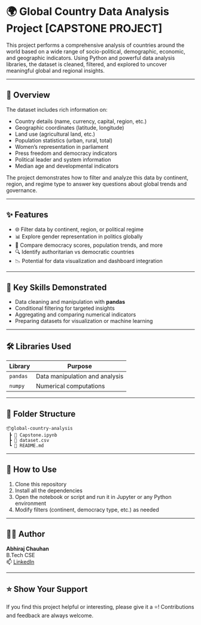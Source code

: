 # 🌍 Global Country Data Analysis Project [CAPSTONE PROJECT]

This project performs a comprehensive analysis of countries around the world based on a wide range of socio-political, demographic, economic, and geographic indicators. Using Python and powerful data analysis libraries, the dataset is cleaned, filtered, and explored to uncover meaningful global and regional insights.

---

## 📌 Overview

The dataset includes rich information on:
- Country details (name, currency, capital, region, etc.)
- Geographic coordinates (latitude, longitude)
- Land use (agricultural land, etc.)
- Population statistics (urban, rural, total)
- Women’s representation in parliament
- Press freedom and democracy indicators
- Political leader and system information
- Median age and developmental indicators

The project demonstrates how to filter and analyze this data by continent, region, and regime type to answer key questions about global trends and governance.

---

## ✨ Features

- 🌐 Filter data by continent, region, or political regime
- 📊 Explore gender representation in politics globally
- 🧮 Compare democracy scores, population trends, and more
- 🔍 Identify authoritarian vs democratic countries
- 📉 Potential for data visualization and dashboard integration

---

## 🧠 Key Skills Demonstrated

- Data cleaning and manipulation with **pandas**
- Conditional filtering for targeted insights
- Aggregating and comparing numerical indicators
- Preparing datasets for visualization or machine learning

---

## 🛠️ Libraries Used

| Library     | Purpose                                      |
|-------------|----------------------------------------------|
| `pandas`    | Data manipulation and analysis               |
| `numpy`     | Numerical computations                       |

---

## 📂 Folder Structure

```
📦global-country-analysis
 ┣ 📜 Capstone.ipynb
 ┣ 📜 dataset.csv
 ┗ 📜 README.md
```

---

## 🚀 How to Use

1. Clone this repository  
2. Install all the dependencies   
3. Open the notebook or script and run it in Jupyter or any Python environment  
4. Modify filters (continent, democracy type, etc.) as needed  

---

## 🧑‍💻 Author

**Abhiraj Chauhan**  
B.Tech CSE  
📫 [LinkedIn](https://www.linkedin.com/in/abhiraj-chauhan-a3a757195?utm_source=share&utm_campaign=share_via&utm_content=profile&utm_medium=ios_app) 

---

## ⭐️ Show Your Support

If you find this project helpful or interesting, please give it a ⭐️! Contributions and feedback are always welcome.
